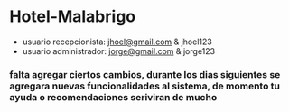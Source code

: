 # Hotel-Malabrigo
- usuario recepcionista: jhoel@gmail.com & jhoel123
- usuario administrador: jorge@gmail.com & jorge123
### falta agregar ciertos cambios, durante los dias siguientes se agregara nuevas funcionalidades al sistema, de momento tu ayuda o recomendaciones seriviran de mucho
